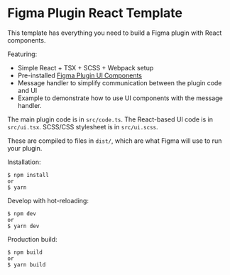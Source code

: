 # Figma Plugin React Template

This template has everything you need to build a Figma plugin with React components.

Featuring:

- Simple React + TSX + SCSS + Webpack setup
- Pre-installed [Figma Plugin UI Components](https://alexandrtovmach.github.io/react-figma-plugin-ds/)
- Message handler to simplify communication between the plugin code and UI
- Example to demonstrate how to use UI components with the message handler.

The main plugin code is in `src/code.ts`. The React-based UI code is in `src/ui.tsx`. SCSS/CSS stylesheet is in `src/ui.scss`.

These are compiled to files in `dist/`, which are what Figma will use to run
your plugin.

Installation:

```
$ npm install
or
$ yarn
```

Develop with hot-reloading:

```
$ npm dev
or
$ yarn dev
```

Production build:

```
$ npm build
or
$ yarn build
```
